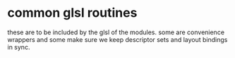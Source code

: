 # common glsl routines

these are to be included by the glsl of the modules. some are convenience
wrappers and some make sure we keep descriptor sets and layout bindings in
sync.
